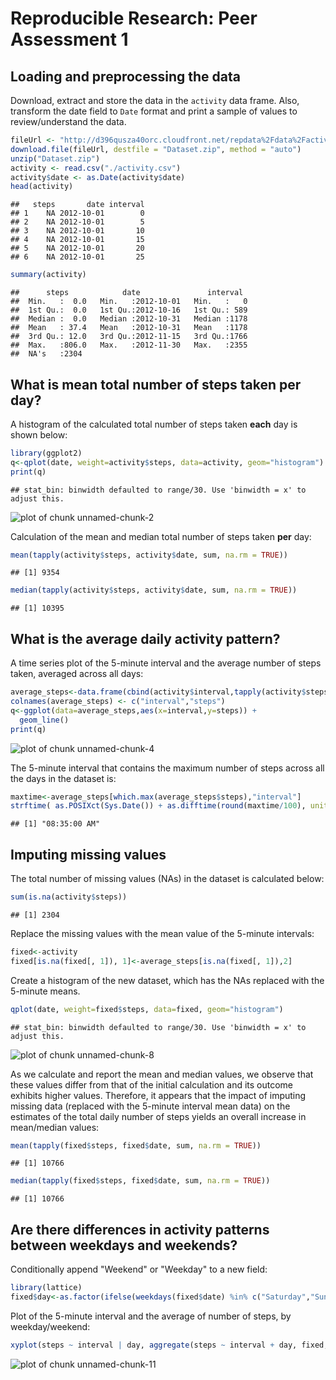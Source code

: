 # Reproducible Research: Peer Assessment 1


## Loading and preprocessing the data

Download, extract and store the data in the `activity` data frame. Also, transform the date field to `Date` format and print a sample of values to review/understand the data.


```r
fileUrl <- "http://d396qusza40orc.cloudfront.net/repdata%2Fdata%2Factivity.zip"
download.file(fileUrl, destfile = "Dataset.zip", method = "auto")
unzip("Dataset.zip")
activity <- read.csv("./activity.csv")
activity$date <- as.Date(activity$date)
head(activity)
```

```
##   steps       date interval
## 1    NA 2012-10-01        0
## 2    NA 2012-10-01        5
## 3    NA 2012-10-01       10
## 4    NA 2012-10-01       15
## 5    NA 2012-10-01       20
## 6    NA 2012-10-01       25
```

```r
summary(activity)
```

```
##      steps            date               interval   
##  Min.   :  0.0   Min.   :2012-10-01   Min.   :   0  
##  1st Qu.:  0.0   1st Qu.:2012-10-16   1st Qu.: 589  
##  Median :  0.0   Median :2012-10-31   Median :1178  
##  Mean   : 37.4   Mean   :2012-10-31   Mean   :1178  
##  3rd Qu.: 12.0   3rd Qu.:2012-11-15   3rd Qu.:1766  
##  Max.   :806.0   Max.   :2012-11-30   Max.   :2355  
##  NA's   :2304
```

## What is mean total number of steps taken per day?

A histogram of the calculated total number of steps taken **each** day is shown below:


```r
library(ggplot2)
q<-qplot(date, weight=activity$steps, data=activity, geom="histogram")
print(q)
```

```
## stat_bin: binwidth defaulted to range/30. Use 'binwidth = x' to adjust this.
```

![plot of chunk unnamed-chunk-2](figure/unnamed-chunk-2.png) 

Calculation of the mean and median total number of steps taken **per** day:


```r
mean(tapply(activity$steps, activity$date, sum, na.rm = TRUE))
```

```
## [1] 9354
```

```r
median(tapply(activity$steps, activity$date, sum, na.rm = TRUE))
```

```
## [1] 10395
```

## What is the average daily activity pattern?

A time series plot of the 5-minute interval and the average number of steps taken, averaged across all days:


```r
average_steps<-data.frame(cbind(activity$interval,tapply(activity$steps, activity$interval, mean, na.rm = TRUE)))
colnames(average_steps) <- c("interval","steps")
q<-ggplot(data=average_steps,aes(x=interval,y=steps)) +
  geom_line()
print(q)
```

![plot of chunk unnamed-chunk-4](figure/unnamed-chunk-4.png) 

The 5-minute interval that contains the maximum number of steps across all the days in the dataset is:


```r
maxtime<-average_steps[which.max(average_steps$steps),"interval"]
strftime( as.POSIXct(Sys.Date()) + as.difftime(round(maxtime/100), units="hours")+ as.difftime(maxtime%%100, units="mins"), "%r",tz="UTC")
```

```
## [1] "08:35:00 AM"
```

## Imputing missing values

The total number of missing values (NAs) in the dataset is calculated below:


```r
sum(is.na(activity$steps))
```

```
## [1] 2304
```

Replace the missing values with the mean value of the 5-minute intervals:


```r
fixed<-activity
fixed[is.na(fixed[, 1]), 1]<-average_steps[is.na(fixed[, 1]),2]
```

Create a histogram of the new dataset, which has the NAs replaced with the 5-minute means.


```r
qplot(date, weight=fixed$steps, data=fixed, geom="histogram")
```

```
## stat_bin: binwidth defaulted to range/30. Use 'binwidth = x' to adjust this.
```

![plot of chunk unnamed-chunk-8](figure/unnamed-chunk-8.png) 

As we calculate and report the mean and median values, we observe that these values differ from that of the initial calculation and its outcome exhibits higher values.  Therefore, it appears that the impact of imputing missing data (replaced with the 5-minute interval mean data) on the estimates of the total daily number of steps yields an overall increase in  mean/median values:


```r
mean(tapply(fixed$steps, fixed$date, sum, na.rm = TRUE))
```

```
## [1] 10766
```

```r
median(tapply(fixed$steps, fixed$date, sum, na.rm = TRUE))
```

```
## [1] 10766
```

## Are there differences in activity patterns between weekdays and weekends?

Conditionally append "Weekend" or "Weekday" to a new field:


```r
library(lattice)
fixed$day<-as.factor(ifelse(weekdays(fixed$date) %in% c("Saturday","Sunday"),"Weekend","Weekday"))
```

Plot of the 5-minute interval and the average of number of steps, by weekday/weekend:


```r
xyplot(steps ~ interval | day, aggregate(steps ~ interval + day, fixed, FUN = mean), layout = c(1, 2), type = "l", group=day)
```

![plot of chunk unnamed-chunk-11](figure/unnamed-chunk-11.png) 
